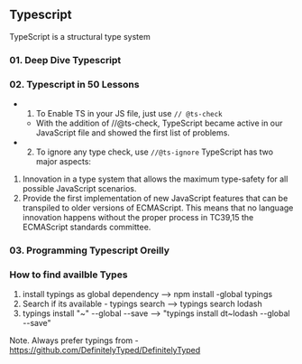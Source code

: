 ## Typescript

TypeScript is a structural type system

### 01. Deep Dive Typescript

### 02. Typescript in 50 Lessons

- 1.  To Enable TS in your JS file, just use `// @ts-check`
  - With the addition of //@ts-check, TypeScript became active in our JavaScript file and showed the first list of problems.
- 2. To ignore any type check, use `//@ts-ignore`
     TypeScript has two major aspects:

1. Innovation in a type system that allows the maximum type-safety for all possible JavaScript scenarios.
2. Provide the first implementation of new JavaScript features that can be transpiled to older versions of ECMAScript. This means that no language innovation happens without the proper process in TC39,15 the ECMAScript standards committee.

### 03. Programming Typescript Oreilly

### How to find availble Types

1.  install typings as global dependency --> npm install -global typings
2.  Search if its available - typings search <lib-name> --> typings search lodash
3.  typings install "<source>~<name>" --global --save --> "typings install dt~lodash --global --save"

Note. Always prefer typings from - https://github.com/DefinitelyTyped/DefinitelyTyped
